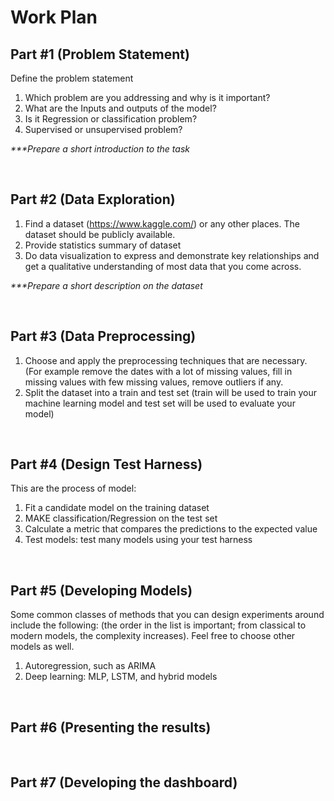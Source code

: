 # Work Plan

## Part #1 (Problem Statement)

Define the problem statement

1. Which problem are you addressing and why is it important?
2. What are the Inputs and outputs of the model?
3. Is it Regression or classification problem?
4. Supervised or unsupervised problem?

_\*\*\*Prepare a short introduction to the task_

</br>

## Part #2 (Data Exploration)

1. Find a dataset (https://www.kaggle.com/) or any other places. The dataset should be publicly available.
2. Provide statistics summary of dataset
3. Do data visualization to express and demonstrate key relationships and get a qualitative understanding of most data that you come across.

_\*\*\*Prepare a short description on the dataset_

</br>

## Part #3 (Data Preprocessing)

1. Choose and apply the preprocessing techniques that are necessary. (For example remove the dates with a lot of missing values, fill in missing values with few missing values, remove outliers if any.
2. Split the dataset into a train and test set (train will be used to train your machine learning model and test set will be used to evaluate your model)

</br>

## Part #4 (Design Test Harness)

This are the process of model:

1. Fit a candidate model on the training dataset
2. MAKE classification/Regression on the test set
3. Calculate a metric that compares the predictions to the expected value
4. Test models: test many models using your test harness

</br>

## Part #5 (Developing Models)

Some common classes of methods that you can design experiments around include the following: (the order in the list is important; from classical to modern models, the complexity increases). Feel free to choose other models as well.

1. Autoregression, such as ARIMA
2. Deep learning: MLP, LSTM, and hybrid models

</br>

## Part #6 (Presenting the results)

</br>

## Part #7 (Developing the dashboard)
